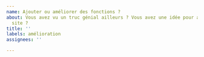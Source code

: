 ```yaml
---
name: Ajouter ou améliorer des fonctions ?
about: Vous avez vu un truc génial ailleurs ? Vous avez une idée pour améliorer le
  site ?
title: ''
labels: amélioration
assignees: ''

---
```



